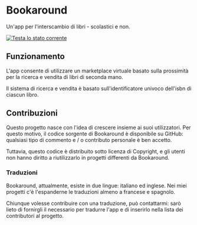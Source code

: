 # Bookaround

Un'app per l'interscambio di libri - scolastici e non.

[![Testa lo stato corrente](https://github.com/emiliodallatorre/bookaround/actions/workflows/test.yml/badge.svg?branch=main)](https://github.com/emiliodallatorre/bookaround/actions/workflows/test.yml)

## Funzionamento

L'app consente di utilizzare un marketplace virtuale basato sulla prossimità per la ricerca e vendita di libri di seconda mano.

Il sistema di ricerca e vendita è basato sull'identificatore univoco dell'isbn di ciascun libro.

## Contribuzioni

Questo progetto nasce con l'idea di crescere insieme ai suoi utilizzatori. Per questo motivo, il codice sorgente di Bookaround è disponibile su GitHub: qualsiasi tipo di commento e / o contributo personale è ben accetto.

Tuttavia, questo codice è distribuito sotto licenza di Copyright, e gli utenti non hanno diritto a riutilizzarlo in progetti differenti da Bookaround.

### Traduzioni

Bookaround, attualmente, esiste in due lingue: italiano ed inglese. Nei miei progetti c'è l'espanderne le traduzioni almeno a francese e spagnolo.

Chiunque volesse contribuire con una traduzione, può contattarmi: sarò lieto di fornirgli il necessario per tradurre l'app e di inserirlo nella lista dei contributori al progetto.